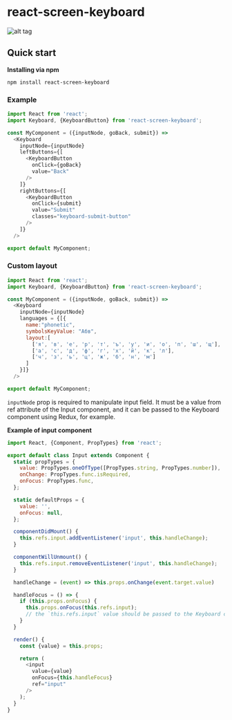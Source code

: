 # react-screen-keyboard

![alt tag](https://raw.githubusercontent.com/WiaczeslawP/react-screen-keyboard/master/keyboard.png)

## Quick start

**Installing via npm**

```
npm install react-screen-keyboard
```

### Example

```js
import React from 'react';
import Keyboard, {KeyboardButton} from 'react-screen-keyboard';

const MyComponent = ({inputNode, goBack, submit}) =>
  <Keyboard
    inputNode={inputNode}
    leftButtons={[
      <KeyboardButton
        onClick={goBack}
        value="Back"
      />
    ]}
    rightButtons={[
      <KeyboardButton
        onClick={submit}
        value="Submit"
        classes="keyboard-submit-button"
      />
    ]}
  />

export default MyComponent;
```

### Custom layout

```js
import React from 'react';
import Keyboard, {KeyboardButton} from 'react-screen-keyboard';

const MyComponent = ({inputNode, goBack, submit}) =>
  <Keyboard
    inputNode={inputNode}
    languages = {[{
      name:"phonetic",
      symbolsKeyValue: "Абв",
      layout:[
        ['я', 'в', 'е', 'р', 'т', 'ъ', 'у', 'и', 'о', 'п', 'ш', 'щ'],
        ['а', 'с', 'д', 'ф', 'г', 'х', 'й', 'к', 'л'],
        ['ч', 'з', 'ь', 'ц', 'ж', 'б', 'н', 'м']
      ]
    }]}
  />

export default MyComponent;
```

`inputNode` prop is required to manipulate input field. It must be a value from ref attribute of the Input component, and it can be passed to the Keyboard component using Redux, for example.

**Example of input component**

```js
import React, {Component, PropTypes} from 'react';

export default class Input extends Component {
  static propTypes = {
    value: PropTypes.oneOfType([PropTypes.string, PropTypes.number]),
    onChange: PropTypes.func.isRequired,
    onFocus: PropTypes.func,
  };

  static defaultProps = {
    value: '',
    onFocus: null,
  };

  componentDidMount() {
    this.refs.input.addEventListener('input', this.handleChange);
  }

  componentWillUnmount() {
    this.refs.input.removeEventListener('input', this.handleChange);
  }

  handleChange = (event) => this.props.onChange(event.target.value)

  handleFocus = () => {
    if (this.props.onFocus) {
      this.props.onFocus(this.refs.input);
      // the `this.refs.input` value should be passed to the Keyboard component as inputNode prop
    }
  }

  render() {
    const {value} = this.props;

    return (
      <input
        value={value}
        onFocus={this.handleFocus}
        ref="input"
      />
    );
  }
}
```
